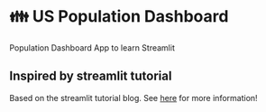 # 👪 US Population Dashboard
Population Dashboard App to learn Streamlit

## Inspired by streamlit tutorial
Based on the streamlit tutorial blog. See [here](https://blog.streamlit.io/crafting-a-dashboard-app-in-python-using-streamlit/) for more information!

